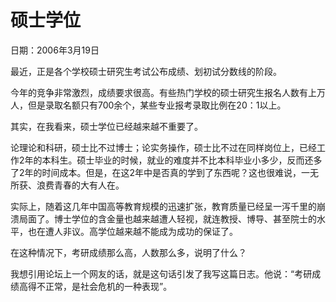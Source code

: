 # 硕士学位

日期：2006年3月19日

最近，正是各个学校硕士研究生考试公布成绩、划初试分数线的阶段。

今年的竞争非常激烈，成绩要求很高。有些热门学校的硕士研究生报名人数有上万人，但是录取名额只有700余个，某些专业报考录取比例在20：1以上。

其实，在我看来，硕士学位已经越来越不重要了。

论理论和科研，硕士比不过博士；论实务操作，硕士比不过在同样岗位上，已经工作2年的本科生。硕士毕业的时候，就业的难度并不比本科毕业小多少，反而还多了2年的时间成本。但是，在这2年中是否真的学到了东西呢？这也很难说，一无所获、浪费青春的大有人在。

实际上，随着这几年中国高等教育规模的迅速扩张，教育质量已经呈一泻千里的崩溃局面了。博士学位的含金量也越来越遭人轻视，就连教授、博导、甚至院士的水平，也在遭人非议。高学位越来越不能成为成功的保证了。

在这种情况下，考研成绩那么高，人数那么多，说明了什么？

我想引用论坛上一个网友的话，就是这句话引发了我写这篇日志。他说：“考研成绩高得不正常，是社会危机的一种表现”。

